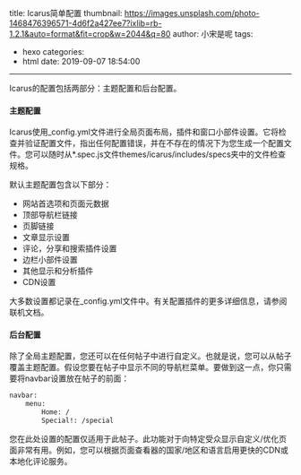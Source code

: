 title: Icarus简单配置
thumbnail: https://images.unsplash.com/photo-1468476396571-4d6f2a427ee7?ixlib=rb-1.2.1&auto=format&fit=crop&w=2044&q=80
author: 小宋是呢
tags:
  - hexo
categories:
  - html
date: 2019-09-07 18:54:00
---
Icarus的配置包括两部分：主题配置和后台配置。

#### 主题配置

Icarus使用_config.yml文件进行全局页面布局，插件和窗口小部件设置。它将检查并验证配置文件，指出任何配置错误，并在不存在的情况下为您生成一个配置文件。您可以随时从*.spec.js文件themes/icarus/includes/specs夹中的文件检查规格。

默认主题配置包含以下部分：

* 网站首选项和页面元数据
* 顶部导航栏链接
* 页脚链接
* 文章显示设置
* 评论，分享和搜索插件设置
* 边栏小部件设置
* 其他显示和分析插件
* CDN设置

大多数设置都记录在_config.yml文件中。有关配置插件的更多详细信息，请参阅联机文档。


#### 后台配置

除了全局主题配置，您还可以在任何帖子中进行自定义。也就是说，您可以从帖子覆盖主题配置。假设您要在帖子中显示不同的导航栏菜单。要做到这一点，你只需要将navbar设置放在帖子的前面：

```bash
navbar:
    menu:
        Home: /
        Special!: /special
```

您在此处设置的配置仅适用于此帖子。此功能对于向特定受众显示自定义/优化页面非常有用。例如，您可以根据页面查看器的国家/地区和语言启用更快的CDN或本地化评论服务。


